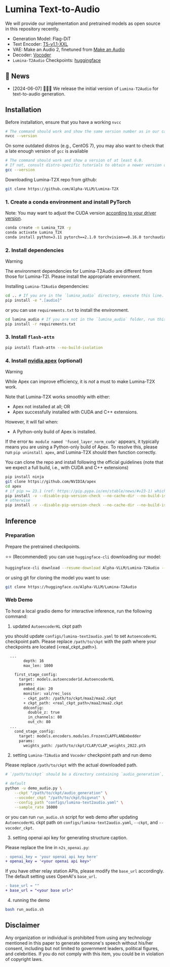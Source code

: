 # Lumina Text-to-Audio

We will provide our implementation and pretrained models as open source in this repository recently.

- Generation Model: Flag-DiT
- Text Encoder: [T5-v1.1-XXL](https://huggingface.co/google/t5-v1_1-xxl)
- VAE: Make an Audio 2, finetuned from [Make an Audio](https://github.com/Text-to-Audio/Make-An-Audio)
- Decoder: [Vocoder](https://github.com/NVIDIA/BigVGAN)
- `Lumina-T2Audio` Checkpoints: [huggingface](https://huggingface.co/Alpha-VLLM/Lumina-T2Audio)

## 📰 News

- [2024-06-07] 🚀🚀🚀 We release the initial version of `Lumina-T2Audio` for text-to-audio generation.

## Installation

Before installation, ensure that you have a working ``nvcc``

```bash
# The command should work and show the same version number as in our case. (12.1 in our case).
nvcc --version
```

On some outdated distros (e.g., CentOS 7), you may also want to check that a late enough version of
``gcc`` is available

```bash
# The command should work and show a version of at least 6.0.
# If not, consult distro-specific tutorials to obtain a newer version or build manually.
gcc --version
```

Downloading Lumina-T2X repo from github:

```bash
git clone https://github.com/Alpha-VLLM/Lumina-T2X
```

### 1. Create a conda environment and install PyTorch

Note: You may want to adjust the CUDA version [according to your driver version](https://docs.nvidia.com/deploy/cuda-compatibility/#default-to-minor-version).

```bash
conda create -n Lumina_T2X -y
conda activate Lumina_T2X
conda install python=3.11 pytorch==2.1.0 torchvision==0.16.0 torchaudio==2.1.0 pytorch-cuda=12.1 -c pytorch -c nvidia -y
```

### 2. Install dependencies

>[!Warning]
> The environment dependencies for Lumina-T2Audio are different from those for Lumina-T2I. Please install the appropriate environment.

Installing `Lumina-T2Audio` dependencies:

```bash
cd .. # If you are in the `lumina_audio` directory, execute this line.
pip install -e ".[audio]"
```

or you can use `requirements.txt` to install the environment.

```bash
cd lumina_audio # If you are not in the `lumina_audio` folder, run this line.
pip install -r requirements.txt
```

### 3. Install ``flash-attn``

```bash
pip install flash-attn --no-build-isolation
```

### 4. Install [nvidia apex](https://github.com/nvidia/apex) (optional)

>[!Warning]
> While Apex can improve efficiency, it is *not* a must to make Lumina-T2X work.
>
> Note that Lumina-T2X works smoothly with either:
> + Apex not installed at all; OR
> + Apex successfully installed with CUDA and C++ extensions.
>
> However, it will fail when:
> + A Python-only build of Apex is installed.
>
> If the error `No module named 'fused_layer_norm_cuda'` appears, it typically means you are using a Python-only build of Apex. To resolve this, please run `pip uninstall apex`, and Lumina-T2X should then function correctly.

You can clone the repo and install following the official guidelines (note that we expect a full
build, i.e., with CUDA and C++ extensions)

```bash
pip install ninja
git clone https://github.com/NVIDIA/apex
cd apex
# if pip >= 23.1 (ref: https://pip.pypa.io/en/stable/news/#v23-1) which supports multiple `--config-settings` with the same key...
pip install -v --disable-pip-version-check --no-cache-dir --no-build-isolation --config-settings "--build-option=--cpp_ext" --config-settings "--build-option=--cuda_ext" ./
# otherwise
pip install -v --disable-pip-version-check --no-cache-dir --no-build-isolation --global-option="--cpp_ext" --global-option="--cuda_ext" ./
```

## Inference

### Preparation

Prepare the pretrained checkpoints.

⭐⭐ (Recommended) you can use `huggingface-cli` downloading our model:

```bash
huggingface-cli download --resume-download Alpha-VLLM/Lumina-T2Audio --local-dir /path/to/ckpt
```

or using git for cloning the model you want to use:

```bash
git clone https://huggingface.co/Alpha-VLLM/Lumina-T2Audio
```

### Web Demo

To host a local gradio demo for interactive inference, run the following command:

1. updated `AutoencoderKL` ckpt path

you should update `configs/lumina-text2audio.yaml` to set `AutoencoderKL` checkpoint path. Please replace `/path/to/ckpt` with the path where your checkpoints are located (<real_ckpt_path>).

```diff
  ...
        depth: 16
        max_len: 1000

    first_stage_config:
      target: models.autoencoder1d.AutoencoderKL
      params:
        embed_dim: 20
        monitor: val/rec_loss
        - ckpt_path: /path/to/ckpt/maa2/maa2.ckpt
        + ckpt_path: <real_ckpt_path>/maa2/maa2.ckpt
        ddconfig:
          double_z: true
          in_channels: 80
          out_ch: 80
  ...
    cond_stage_config:
      target: models.encoders.modules.FrozenCLAPFLANEmbedder
      params:
        weights_path: /path/to/ckpt/CLAP/CLAP_weights_2022.pth

```

2. setting `Lumina-T2Audio` and `Vocoder` checkpoint path and run demo

Please replace `/path/to/ckpt` with the actual downloaded path.

```bash
# `/path/to/ckpt` should be a directory containing `audio_generation`, `maa2`, and `bigvnat`.

# default
python -u demo_audio.py \
    --ckpt "/path/to/ckpt/audio_generation" \
    --vocoder_ckpt "/path/to/ckpt/bigvnat" \
    --config_path "configs/lumina-text2audio.yaml" \
    --sample_rate 16000
```

or you can run `run_audio.sh` script for web demo after updating `AutoencoderKL` ckpt path on `configs/lumina-text2audio.yaml`, `--ckpt`, and `--vocoder_ckpt`.

3. setting openai api key for generating structure caption.

Please replace the line in `n2s_openai.py`:

```diff
- openai_key = 'your openai api key here'
+ openai_key = '<your openai api key>'
```

If you have other relay station APIs, please modify the `base_url` accordingly. The default setting uses OpenAI's `base_url`.

```diff
- base_url = ""
+ base_url = "<your base url>"
```

4. running the demo

```bash
bash run_audio.sh
```

## Disclaimer

Any organization or individual is prohibited from using any technology mentioned in this paper to generate someone's speech without his/her consent, including but not limited to government leaders, political figures, and celebrities. If you do not comply with this item, you could be in violation of copyright laws.
